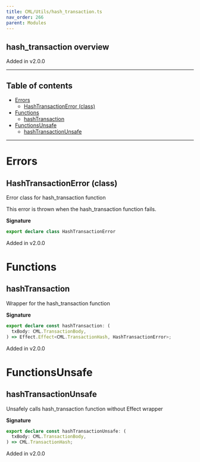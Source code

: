 ```yaml
---
title: CML/Utils/hash_transaction.ts
nav_order: 266
parent: Modules
---
```


## hash_transaction overview

Added in v2.0.0

---

<h2 class="text-delta">Table of contents</h2>

- [Errors](#errors)
  - [HashTransactionError (class)](#hashtransactionerror-class)
- [Functions](#functions)
  - [hashTransaction](#hashtransaction)
- [FunctionsUnsafe](#functionsunsafe)
  - [hashTransactionUnsafe](#hashtransactionunsafe)

---

# Errors

## HashTransactionError (class)

Error class for hash_transaction function

This error is thrown when the hash_transaction function fails.

**Signature**

```ts
export declare class HashTransactionError
```

Added in v2.0.0

# Functions

## hashTransaction

Wrapper for the hash_transaction function

**Signature**

```ts
export declare const hashTransaction: (
  txBody: CML.TransactionBody,
) => Effect.Effect<CML.TransactionHash, HashTransactionError>;
```

Added in v2.0.0

# FunctionsUnsafe

## hashTransactionUnsafe

Unsafely calls hash_transaction function without Effect wrapper

**Signature**

```ts
export declare const hashTransactionUnsafe: (
  txBody: CML.TransactionBody,
) => CML.TransactionHash;
```

Added in v2.0.0

